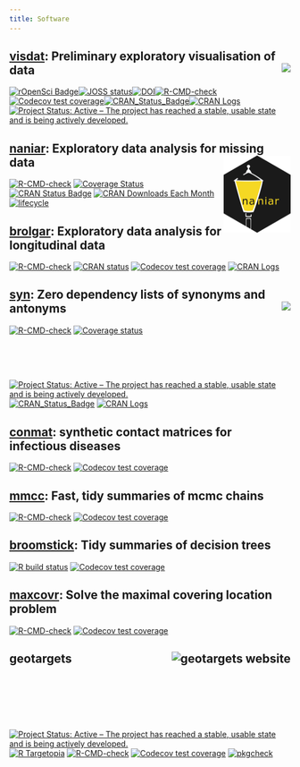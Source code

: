 ```yaml
---
title: Software
---
```


## [visdat](https://docs.ropensci.org/visdat/): Preliminary exploratory visualisation of data <img src="https://github.com/ropensci/visdat/blob/master/man/figures/visdat-logo.png" align="right" />

<!-- badges: start -->
[![rOpenSci Badge](https://badges.ropensci.org/87_status.svg)](https://github.com/ropensci/software-review/issues/87)[![JOSS status](https://joss.theoj.org/papers/10.21105/joss.00355/status.svg)](https://joss.theoj.org/papers/10.21105/joss.00355)[![DOI](https://zenodo.org/badge/50553382.svg)](https://zenodo.org/badge/latestdoi/50553382)[![R-CMD-check](https://github.com/ropensci/visdat/actions/workflows/R-CMD-check.yaml/badge.svg)](https://github.com/ropensci/visdat/actions/workflows/R-CMD-check.yaml)[![Codecov test coverage](https://codecov.io/gh/ropensci/visdat/branch/master/graph/badge.svg)](https://app.codecov.io/gh/ropensci/visdat?branch=master)[![CRAN_Status_Badge](http://www.r-pkg.org/badges/version/visdat)](https://cran.r-project.org/package=visdat)[![CRAN Logs](http://cranlogs.r-pkg.org/badges/visdat)](https://CRAN.R-project.org/package=visdat)[![Project Status: Active – The project has reached a stable, usable state and is being actively developed.](http://www.repostatus.org/badges/latest/active.svg)](https://www.repostatus.org/)
<!-- badges: end -->

## [naniar](https://naniar.njtierney.com): Exploratory data analysis for missing data <a href="https://naniar.njtierney.com/"><img src="https://github.com/njtierney/naniar/blob/master/man/figures/logo.png" align="right" height="138" /></a>

<!-- badges: start -->
[![R-CMD-check](https://github.com/njtierney/naniar/actions/workflows/R-CMD-check.yaml/badge.svg)](https://github.com/njtierney/naniar/actions/workflows/R-CMD-check.yaml)
[![Coverage Status](https://img.shields.io/codecov/c/github/njtierney/naniar/master.svg)](https://app.codecov.io/github/njtierney/naniar?branch=master)
[![CRAN Status Badge](https://www.r-pkg.org/badges/version/naniar)](https://cran.r-project.org/package=naniar)
[![CRAN Downloads Each Month](https://cranlogs.r-pkg.org/badges/naniar)](https://CRAN.R-project.org/package=naniar)
[![lifecycle](https://img.shields.io/badge/lifecycle-maturing-blue.svg)](https://lifecycle.r-lib.org/articles/stages.html)
<!-- badges: end -->


## [brolgar](https://brolgar.njtierney.com/): Exploratory data analysis for longitudinal data

[![R-CMD-check](https://github.com/njtierney/brolgar/actions/workflows/R-CMD-check.yaml/badge.svg)](https://github.com/njtierney/brolgar/actions/workflows/R-CMD-check.yaml)
[![CRAN status](https://www.r-pkg.org/badges/version/brolgar)](https://CRAN.R-project.org/package=brolgar)
[![Codecov test coverage](https://codecov.io/gh/njtierney/brolgar/branch/main/graph/badge.svg)](https://app.codecov.io/gh/njtierney/brolgar?branch=main)
[![CRAN Logs](http://cranlogs.r-pkg.org/badges/brolgar)](http://cran.rstudio.com/web/packages/brolgar/index.html)

## [syn](https://syn.njtierney.com): Zero dependency lists of synonyms and antonyms <img src="https://github.com/njtierney/syn/blob/master/man/figures/logo.png" align="right" height=140/>

<!-- badges: start -->
[![R-CMD-check](https://github.com/njtierney/syn/actions/workflows/R-CMD-check.yaml/badge.svg)](https://github.com/njtierney/syn/actions/workflows/R-CMD-check.yaml)
[![Coverage status](https://codecov.io/gh/ropenscilabs/syn/branch/master/graph/badge.svg)](https://app.codecov.io/github/ropenscilabs/syn?branch=master)
[![Project Status: Active – The project has reached a stable, usable state and is being actively developed.](https://www.repostatus.org/badges/latest/active.svg)](https://www.repostatus.org/#active)
[![CRAN_Status_Badge](http://www.r-pkg.org/badges/version/syn)](https://cran.r-project.org/package=syn)
[![CRAN Logs](http://cranlogs.r-pkg.org/badges/syn)](https://CRAN.R-project.org/package=syn)
<!-- badges: end -->


## [conmat](https://idem-lab.github.io/conmat/dev/): synthetic contact matrices for infectious diseases

[![R-CMD-check](https://github.com/idem-lab/conmat/actions/workflows/R-CMD-check.yaml/badge.svg)](https://github.com/idem-lab/conmat/actions/workflows/R-CMD-check.yaml)
[![Codecov test coverage](https://codecov.io/gh/idem-lab/conmat/branch/master/graph/badge.svg)](https://codecov.io/gh/idem-lab/conmat?branch=master)

## [mmcc](https://mmcc.njtierney.com/): Fast, tidy summaries of mcmc chains

[![R-CMD-check](https://github.com/njtierney/mmcc/workflows/R-CMD-check/badge.svg)](https://github.com/njtierney/mmcc/actions)
[![Codecov test coverage](https://codecov.io/gh/njtierney/mmcc/branch/master/graph/badge.svg)](https://codecov.io/gh/njtierney/mmcc?branch=master)

## [broomstick](https://broomstick.njtierney.com): Tidy summaries of decision trees

[![R build status](https://github.com/njtierney/broomstick/workflows/R-CMD-check/badge.svg)](https://github.com/njtierney/broomstick/actions)
[![Codecov test coverage](https://codecov.io/gh/njtierney/broomstick/branch/master/graph/badge.svg)](https://codecov.io/gh/njtierney/broomstick?branch=master)

## [maxcovr](https://maxcovr.njtierney.com): Solve the maximal covering location problem

[![R-CMD-check](https://github.com/njtierney/maxcovr/actions/workflows/R-CMD-check.yaml/badge.svg)](https://github.com/njtierney/maxcovr/actions/workflows/R-CMD-check.yaml)
[![Codecov test coverage](https://codecov.io/gh/njtierney/maxcovr/graph/badge.svg)](https://app.codecov.io/gh/njtierney/maxcovr)

## geotargets <a href="http://geotargets.njtierney.com/"><img src="https://github.com/njtierney/geotargets/blob/master/man/figures/logo.png" alt="geotargets website" align="right" height="139"/></a> 

<!-- badges: start -->
[![Project Status: Active – The project has reached a stable, usable state and is being actively developed.](https://www.repostatus.org/badges/latest/active.svg)](https://www.repostatus.org/#active)
[![R Targetopia](https://img.shields.io/badge/R_Targetopia-member-blue?style=flat&labelColor=gray)](https://wlandau.github.io/targetopia/)
[![R-CMD-check](https://github.com/njtierney/geotargets/actions/workflows/R-CMD-check.yaml/badge.svg)](https://github.com/njtierney/geotargets/actions/workflows/R-CMD-check.yaml)
[![Codecov test coverage](https://codecov.io/gh/njtierney/geotargets/branch/master/graph/badge.svg)](https://app.codecov.io/gh/njtierney/geotargets?branch=master)
[![pkgcheck](https://github.com/njtierney/geotargets/workflows/pkgcheck/badge.svg)](https://github.com/njtierney/geotargets/actions?query=workflow%3Apkgcheck)
<!-- badges: end -->
